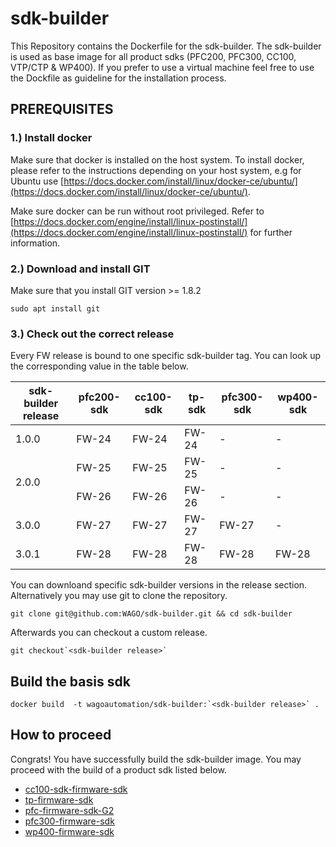 # sdk-builder

This Repository contains the Dockerfile for the sdk-builder. The sdk-builder is used as base image for all product sdks (PFC200, PFC300, CC100, VTP/CTP & WP400).
If you prefer to use a virtual machine feel free to use the Dockfile as guideline for the installation process.

## PREREQUISITES

### 1.) Install docker

Make sure that docker is installed on the host system.
To install docker, please refer to the instructions depending on your host system, e.g for Ubuntu use [https://docs.docker.com/install/linux/docker-ce/ubuntu/](https://docs.docker.com/install/linux/docker-ce/ubuntu/).

Make sure docker can be run without root privileged. Refer to [https://docs.docker.com/engine/install/linux-postinstall/](https://docs.docker.com/engine/install/linux-postinstall/) for further information.

### 2.) Download and install GIT

Make sure that you install GIT version >= 1.8.2

    sudo apt install git

### 3.) Check out the correct release

Every FW release is bound to one specific sdk-builder tag. You can look up the corresponding value in the table below.

<table>
    <thead>
        <tr>
            <th>sdk-builder release</th>
            <th>pfc200-sdk</th>
            <th>cc100-sdk</th>
            <th>tp-sdk</th>
            <th>pfc300-sdk</th>
            <th>wp400-sdk</th>
        </tr>
    </thead>
    <tbody>
        <tr>
            <td rowspan=1>1.0.0</td>
            <td rowspan=1>FW-24</td>
            <td rowspan=1>FW-24</td>
            <td rowspan=1>FW-24</td>
            <td rowspan=1>-</td>
	    <td rowspan=1>-</td>
        </tr>
        <tr>
            <td rowspan=2>2.0.0</td>
            <td rowspan=1>FW-25</td>
            <td rowspan=1>FW-25</td>
            <td rowspan=1>FW-25</td>
            <td rowspan=1>-</td>
	    <td rowspan=1>-</td>
        </tr>
        <tr>
            <td rowspan=1>FW-26</td>
            <td rowspan=1>FW-26</td>
            <td rowspan=1>FW-26</td>
            <td rowspan=1>-</td>
	    <td rowspan=1>-</td>
        </tr>
        <tr>
            <td rowspan=1>3.0.0</td>
            <td rowspan=1>FW-27</td>
            <td rowspan=1>FW-27</td>
            <td rowspan=1>FW-27</td>
            <td rowspan=1>FW-27</td>
	    <td rowspan=1>-</td>
        </tr>
        <tr>
            <td rowspan=1>3.0.1</td>
            <td rowspan=1>FW-28</td>
            <td rowspan=1>FW-28</td>
            <td rowspan=1>FW-28</td>
            <td rowspan=1>FW-28</td>
	    <td rowspan=1>FW-28</td>
        </tr>
        </tr>
    </tbody>
</table>

You can downloand specific sdk-builder versions in the release section. Alternatively you may use git to clone the repository.

    git clone git@github.com:WAGO/sdk-builder.git && cd sdk-builder

Afterwards you can checkout a custom release.

    git checkout`<sdk-builder release>`

## Build the basis sdk

    docker build  -t wagoautomation/sdk-builder:`<sdk-builder release>` .

## How to proceed

Congrats! You have successfully build the sdk-builder image.
You may proceed with the build of a product sdk listed below.

* [cc100-sdk-firmware-sdk](https://github.com/WAGO/cc100-firmware-sdk)
* [tp-firmware-sdk](https://github.com/WAGO/tp-firmware-sdk)
* [pfc-firmware-sdk-G2](https://github.com/WAGO/pfc-firmware-sdk-G2)
* [pfc300-firmware-sdk](https://github.com/WAGO/pfc300-firmware-sdk)
* [wp400-firmware-sdk](https://github.com/WAGO/wp400-firmware-sdk)
